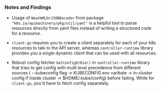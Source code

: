 ### Notes and Findings

* Usage of `NewYAMLOrJSONDecoder` from package `"k8s.io/apimachinery/pkg/util/yaml"` is a helpful tool to parse resources directly from yaml files instead of writing a structured code for a resource.

* `client-go` requires you to create a client separately for each of your k8s resources to talk to the API server, whereas `controller-runtime` library provides you a single dynamic client that can be used with all resources.

* Robust config fetcher `GetConfigOrDie()` in `controller-runtime` library that tries to get config with multi level precedence from different sources ( --kubeconfig flag -> KUBECONFIG env varibale -> in-cluster config if inside cluster -> $HOME/.kube/config) before failing. While for `client-go`, you'd have to fetch config separately.

